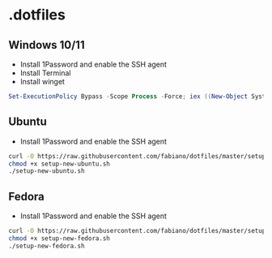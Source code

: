 # .dotfiles

## Windows 10/11

- Install 1Password and enable the SSH agent
- Install Terminal
- Install winget

```powershell
Set-ExecutionPolicy Bypass -Scope Process -Force; iex ((New-Object System.Net.WebClient).DownloadString("https://raw.githubusercontent.com/fabiano/dotfiles/master/setup-new-windows.ps1"))
```

## Ubuntu

- Install 1Password and enable the SSH agent

```bash
curl -O https://raw.githubusercontent.com/fabiano/dotfiles/master/setup-new-ubuntu.sh
chmod +x setup-new-ubuntu.sh
./setup-new-ubuntu.sh
```

## Fedora

- Install 1Password and enable the SSH agent

```bash
curl -O https://raw.githubusercontent.com/fabiano/dotfiles/master/setup-new-fedora.sh
chmod +x setup-new-fedora.sh
./setup-new-fedora.sh
```
